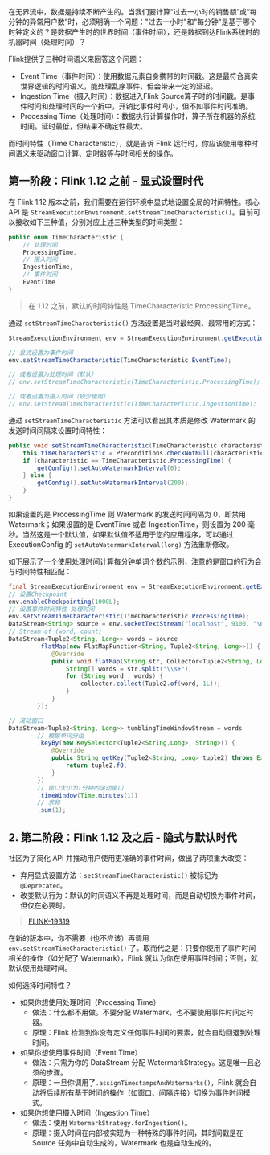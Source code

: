 在无界流中，数据是持续不断产生的。当我们要计算“过去一小时的销售额”或“每分钟的异常用户数”时，必须明确一个问题："过去一小时"和"每分钟"是基于哪个时钟定义的？是数据产生时的世界时间（事件时间），还是数据到达Flink系统时的机器时间（处理时间）？

Flink提供了三种时间语义来回答这个问题：
- Event Time（事件时间）：使用数据元素自身携带的时间戳。这是最符合真实世界逻辑的时间语义，能处理乱序事件，但会带来一定的延迟。
- Ingestion Time（摄入时间）：数据进入Flink Source算子时的时间戳。是事件时间和处理时间的一个折中，开销比事件时间小，但不如事件时间准确。
- Processing Time（处理时间）：数据执行计算操作时，算子所在机器的系统时间。延时最低，但结果不确定性最大。

而时间特性（Time Characteristic），就是告诉 Flink 运行时，你应该使用哪种时间语义来驱动窗口计算、定时器等与时间相关的操作。

## 第一阶段：Flink 1.12 之前 - 显式设置时代

在 Flink 1.12 版本之前，我们需要在运行环境中显式地设置全局的时间特性。核心 API 是 `StreamExecutionEnvironment.setStreamTimeCharacteristic()`。目前可以接收如下三种值，分别对应上述三种类型的时间类型：
```java
public enum TimeCharacteristic {
    // 处理时间
    ProcessingTime,
    // 摄入时间
    IngestionTime,
    // 事件时间
    EventTime
}
```
> 在 1.12 之前，默认的时间特性是 TimeCharacteristic.ProcessingTime。

通过 `setStreamTimeCharacteristic()` 方法设置是当时最经典、最常用的方式：
```java
StreamExecutionEnvironment env = StreamExecutionEnvironment.getExecutionEnvironment();

// 显式设置为事件时间
env.setStreamTimeCharacteristic(TimeCharacteristic.EventTime);

// 或者设置为处理时间（默认）
// env.setStreamTimeCharacteristic(TimeCharacteristic.ProcessingTime);

// 或者设置为摄入时间（较少使用）
// env.setStreamTimeCharacteristic(TimeCharacteristic.IngestionTime);
```

通过 `setStreamTimeCharacteristic` 方法可以看出其本质是修改 Watermark 的发送时间间隔来设置时间特性：
```java
public void setStreamTimeCharacteristic(TimeCharacteristic characteristic) {
    this.timeCharacteristic = Preconditions.checkNotNull(characteristic);
    if (characteristic == TimeCharacteristic.ProcessingTime) {
        getConfig().setAutoWatermarkInterval(0);
    } else {
        getConfig().setAutoWatermarkInterval(200);
    }
}
```
如果设置的是 ProcessingTime 则 Watermark 的发送时间间隔为 0，即禁用 Watermark；如果设置的是 EventTime 或者 IngestionTime，则设置为 200 毫秒。当然这是一个默认值，如果默认值不适用于您的应用程序，可以通过 ExecutionConfig 的 `setAutoWatermarkInterval(long)` 方法重新修改。

如下展示了一个使用处理时间计算每分钟单词个数的示例，注意的是窗口的行为会与时间特性相匹配：
```java
final StreamExecutionEnvironment env = StreamExecutionEnvironment.getExecutionEnvironment();
// 设置Checkpoint
env.enableCheckpointing(1000L);
// 设置事件时间特性 处理时间
env.setStreamTimeCharacteristic(TimeCharacteristic.ProcessingTime);
DataStream<String> source = env.socketTextStream("localhost", 9100, "\n");
// Stream of (word, count)
DataStream<Tuple2<String, Long>> words = source
        .flatMap(new FlatMapFunction<String, Tuple2<String, Long>>() {
            @Override
            public void flatMap(String str, Collector<Tuple2<String, Long>> collector) throws Exception {
                String[] words = str.split("\\s+");
                for (String word : words) {
                    collector.collect(Tuple2.of(word, 1L));
                }
            }
        });

// 滚动窗口
DataStream<Tuple2<String, Long>> tumblingTimeWindowStream = words
        // 根据单词分组
        .keyBy(new KeySelector<Tuple2<String,Long>, String>() {
            @Override
            public String getKey(Tuple2<String, Long> tuple2) throws Exception {
                return tuple2.f0;
            }
        })
        // 窗口大小为1分钟的滚动窗口
        .timeWindow(Time.minutes(1))
        // 求和
        .sum(1);
```

## 2. 第二阶段：Flink 1.12 及之后 - 隐式与默认时代

社区为了简化 API 并推动用户使用更准确的事件时间，做出了两项重大改变：
- 弃用显式设置方法：`setStreamTimeCharacteristic()` 被标记为` @Deprecated`。
- 改变默认行为：默认的时间语义不再是处理时间，而是自动切换为事件时间，但仅在必要时。

> [FLINK-19319](https://issues.apache.org/jira/browse/FLINK-19319)

在新的版本中，你不需要（也不应该）再调用 `env.setStreamTimeCharacteristic()` 了。取而代之是：只要你使用了事件时间相关的操作（如分配了 Watermark），Flink 就认为你在使用事件时间；否则，就默认使用处理时间。

如何选择时间特性？
- 如果你想使用处理时间（Processing Time）
  - 做法：什么都不用做。不要分配 Watermark，也不要使用事件时间定时器。
  - 原理：Flink 检测到你没有定义任何事件时间的要素，就会自动回退到处理时间。
- 如果你想使用事件时间（Event Time）
  - 做法：只需为你的 DataStream 分配 WatermarkStrategy。这是唯一且必须的步骤。
  - 原理：一旦你调用了`.assignTimestampsAndWatermarks()`，Flink 就会自动将后续所有基于时间的操作（如窗口、间隔连接）切换为事件时间模式。
- 如果你想使用摄入时间（Ingestion Time）
  - 做法：使用 `WatermarkStrategy.forIngestion()`。
  - 原理：摄入时间在内部被实现为一种特殊的事件时间，其时间戳是在 Source 任务中自动生成的，Watermark 也是自动生成的。
